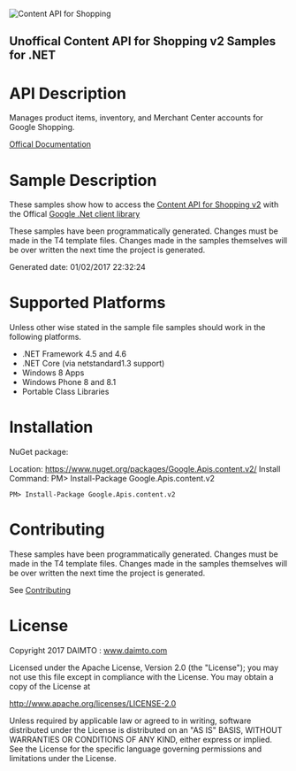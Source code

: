﻿![Content API for Shopping](https://www.gstatic.com/images/branding/product/1x/googleg_32dp.png)

## Unoffical Content API for Shopping v2 Samples for .NET  ##

API Description
=============

Manages product items, inventory, and Merchant Center accounts for Google Shopping.

[Offical Documentation](https://developers.google.com/shopping-content)

Sample Description
=============

These samples show how to access the [Content API for Shopping v2](https://developers.google.com/shopping-content) with the Offical [Google .Net client library](https://github.com/google/google-api-dotnet-client)

These samples have been programmatically generated. Changes must be made in the T4 template files. Changes made in the samples themselves will be over written the next time the project is generated.

Generated date: 01/02/2017 22:32:24 

Supported Platforms
=================================

Unless other wise stated in the sample file samples should work in the following platforms.

* .NET Framework 4.5 and 4.6
* .NET Core (via netstandard1.3 support)
* Windows 8 Apps
* Windows Phone 8 and 8.1
* Portable Class Libraries

Installation
=================================

NuGet package:

Location: https://www.nuget.org/packages/Google.Apis.content.v2/ 
Install Command: PM>  Install-Package Google.Apis.content.v2

```
PM> Install-Package Google.Apis.content.v2
```

Contributing
=================================

These samples have been programmatically generated. Changes must be made in the T4 template files. Changes made in the samples themselves will be over written the next time the project is generated.

See [Contributing](CONTRIBUTING.md)

License
=================================

Copyright 2017 DAIMTO :  www.daimto.com

Licensed under the Apache License, Version 2.0 (the "License"); you may not use this file except in compliance with
the License. You may obtain a copy of the License at

http://www.apache.org/licenses/LICENSE-2.0

Unless required by applicable law or agreed to in writing, software distributed under the License is distributed on
an "AS IS" BASIS, WITHOUT WARRANTIES OR CONDITIONS OF ANY KIND, either express or implied. See the License for the
specific language governing permissions and limitations under the License.